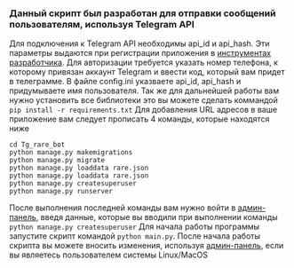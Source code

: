 ### Данный скрипт был разработан для отправки сообщений пользователям, используя Telegram API

Для подключения к Telegram API необходимы api_id и api_hash. Эти параметры выдаются при регистрации приложения
в [инструментах разработчика](https://my.telegram.org/apps). Для авторизации требуется указать номер телефона, к
которому привязан аккаунт Telegram и ввести код, который вам придет в телеграмме. В файле config.ini указваете api_id,
api_hash и придумываете имя пользователя. Так же для дальнейшей работы вам нужно установить все библиотеки это вы можете
сделать коммандой `pip install -r requirements.txt`
Для добавления URL адресов в ваше приложение вам следует прописать 4 команды, которые находятся ниже

```
cd Tg_rare_bot
python manage.py makemigrations
python manage.py migrate
python manage.py loaddata rare.json
python manage.py loaddata rare.json
python manage.py createsuperuser
python manage.py runserver
```

После выполнения последней команды вам нужно войти в [админ-панель](http://127.0.0.1:8000/admin/), введя данные, которые
вы вводили при выполнении команды `python manage.py createsuperuser`
Для начала работы программы запустите скрипт командой `python main.py`. После начала работы скрипта вы можете вносить
изменения, используя [админ-панель](http://127.0.0.1:8000/admin/), если вы являетесь пользователем системы Linux/MacOS
